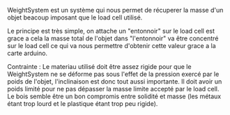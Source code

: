 WeightSystem est un système qui nous permet de récuperer la masse d'un objet beacoup imposant que le load cell utilisé.

Le principe est très simple, on attache un "entonnoir" sur le load cell est grace a cela la masse total de l'objet dans "l'entonnoir" va être concentré sur le load cell ce qui va nous permettre d'obtenir cette valeur grace a la carte arduino.

Contrainte : Le materiau utilisé doit être assez rigide pour que le WeightSystem ne se déforme pas sous l'effet de la pression exercé par le poids de l'objet, l'inclinaison est donc tout aussi importante.
Il doit avoir un poids limité pour ne pas dépasser la masse limite accepté par le load cell.
Le bois semble être un bon compromis entre solidité et masse (les métaux étant trop lourd et le plastique étant trop peu rigide).
